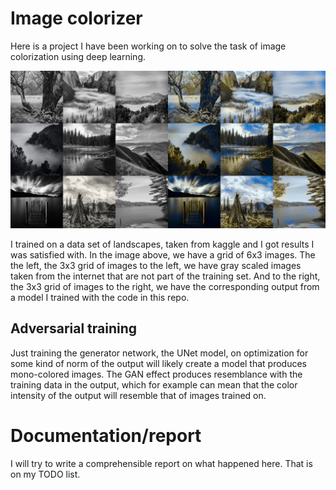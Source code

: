 # Image colorizer

Here is a project I have been working on to solve the task of image colorization
using deep learning. 

![Colorization Output](https://github.com/Ricardicus/colorizer-gan/blob/master/outputs/23__dim_256__adv_0p5__compl_72/outputs/collection_image____2.png "Colorization Project")

I trained on a data set of landscapes, taken from kaggle and I got results I was satisfied with.
In the image above, we have a grid of 6x3 images. The the left, the 3x3 grid of images to the left, we have gray scaled images taken from the internet that are not part of the
training set. And to the right, the 3x3 grid of images to the right, we have the corresponding output from 
a model I trained with the code in this repo.

## Adversarial training

Just training the generator network, the UNet model, on optimization for some kind of norm of the output will likely 
create a model that produces mono-colored images. The GAN effect produces resemblance with the training data in the output,
which for example can mean that the color intensity of the output will resemble that of images trained on.

# Documentation/report

I will try to write a comprehensible report on what happened here. That is on my TODO list.

